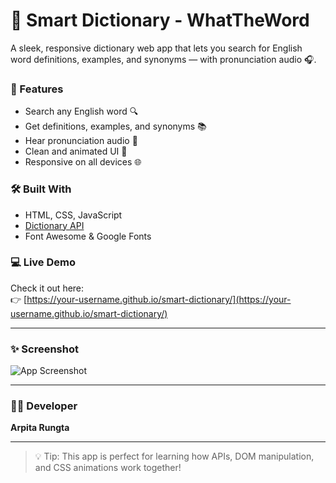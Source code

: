 # 📘 Smart Dictionary - WhatTheWord

A sleek, responsive dictionary web app that lets you search for English word definitions, examples, and synonyms — with pronunciation audio 🎧.

### 🚀 Features
- Search any English word 🔍
- Get definitions, examples, and synonyms 📚
- Hear pronunciation audio 📢
- Clean and animated UI 💅
- Responsive on all devices 🌐

### 🛠️ Built With
- HTML, CSS, JavaScript
- [Dictionary API](https://dictionaryapi.dev/)
- Font Awesome & Google Fonts

### 💻 Live Demo
Check it out here:  
👉 [https://your-username.github.io/smart-dictionary/](https://your-username.github.io/smart-dictionary/)

---

### ✨ Screenshot  
![App Screenshot](preview.png)

---

### 🙋‍♀️ Developer
**Arpita Rungta**  

---

> 💡 Tip: This app is perfect for learning how APIs, DOM manipulation, and CSS animations work together!

